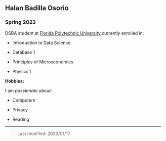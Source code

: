 ## Halan Badilla Osorio

### Spring 2023

DSBA student at [Florida Polytechnic University](https://www.floridapoly.edu) currently enrolled in: 

- Introduction to Data Science

- Database 1

- Principles of Microeconomics

- Physics 1

**Hobbies:**

I am _passionate about_: 

- Computers

- Privacy

- Reading

***

> Last modified: 2023/01/17
